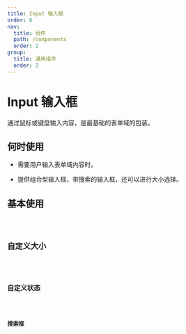```yaml
---
title: Input 输入框
order: 6
nav:
  title: 组件
  path: /components
  order: 2
group:
  title: 通用组件
  order: 2
---
```


# Input 输入框

通过鼠标或键盘输入内容，是最基础的表单域的包装。

## 何时使用

- 需要用户输入表单域内容时。

- 提供组合型输入框，带搜索的输入框，还可以进行大小选择。

## 基本使用

<code src="./demos/index1.tsx" title="基本使用" desc="基本使用" />

## 自定义大小

<code src="./demos/index2.tsx" title="自定义大小" desc="输入框定义了三种尺寸（大、默认、小），高度分别为 40px、32px 和 24px。" />

## 自定义状态

<code src="./demos/index3.tsx" title="自定义状态" desc="使用 `status` 为 `Input` 添加状态，可选 `error` 或者 `warning`" />

## 搜索框

<code src="./demos/index4.tsx" title="搜索框" desc="带有搜索按钮的输入框" />

<API />
